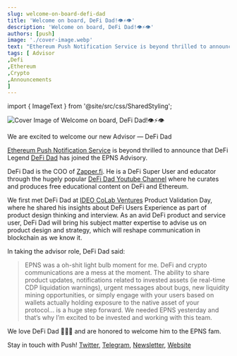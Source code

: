 ```yaml
---
slug: welcome-on-board-defi-dad
title: 'Welcome on board, DeFi Dad!👁️⚡👁️'
description: 'Welcome on board, DeFi Dad!👁️⚡👁️'
authors: [push]
image: './cover-image.webp'
text: "Ethereum Push Notification Service is beyond thrilled to announce that DeFi Legend DeFi Dad has joined the EPNS Advisory"
tags: [ Advisor
,Defi
,Ethereum
,Crypto
,Announcements
]
---
```


import { ImageText } from '@site/src/css/SharedStyling';

![Cover Image of Welcome on board, DeFi Dad!👁️⚡👁️](./cover-image.webp)

<!--truncate-->

We are excited to welcome our new Advisor — DeFi Dad

[Ethereum Push Notification Service](https://epns.io/) is beyond thrilled to announce that DeFi Legend [DeFi Dad](https://twitter.com/DeFi_Dad) has joined the EPNS Advisory.

DeFi Dad is the COO of [Zapper.fi](https://zapper.fi/). He is a DeFi Super User and educator through the hugely popular [DeFi Dad Youtube Channel](https://www.youtube.com/channel/UCatItl6C7wJp9txFMbXbSTg/) where he curates and produces free educational content on DeFi and Ethereum.

We first met DeFi Dad at [IDEO CoLab Ventures](https://medium.com/u/8eee9c7e6047?source=post_page-----176ceec0371d--------------------------------) Product Validation Day, where he shared his insights about DeFi Users Experience as part of product design thinking and interview. As an avid DeFi product and service user, DeFi Dad will bring his subject matter expertise to advise us on product design and strategy, which will reshape communication in blockchain as we know it.

In taking the advisor role, DeFi Dad said:

> EPNS was a oh-shit light bulb moment for me. DeFi and crypto communications are a mess at the moment. The ability to share product updates, notifications related to invested assets (ie real-time CDP liquidation warnings), urgent messages about bugs, new liquidity mining opportunities, or simply engage with your users based on wallets actually holding exposure to the native asset of your protocol… is a huge step forward. We needed EPNS yesterday and that’s why I’m excited to be invested and working with this team.

We love DeFi Dad 💖💖💖 and are honored to welcome him to the EPNS fam.

Stay in touch with Push! [Twitter](http://x.com/PushChain), [Telegram](https://t.me/epnsproject), [Newsletter](https://epns.substack.com/), [Website](http://epns.io)
